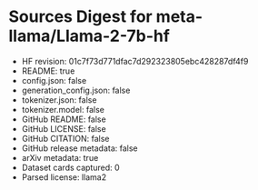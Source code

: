 # Sources Digest for meta-llama/Llama-2-7b-hf
- HF revision: 01c7f73d771dfac7d292323805ebc428287df4f9
- README: true
- config.json: false
- generation_config.json: false
- tokenizer.json: false
- tokenizer.model: false
- GitHub README: false
- GitHub LICENSE: false
- GitHub CITATION: false
- GitHub release metadata: false
- arXiv metadata: true
- Dataset cards captured: 0
- Parsed license: llama2

